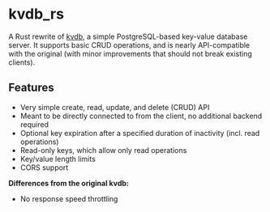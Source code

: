 # kvdb_rs

A Rust rewrite of [kvdb](https://github.com/mrrfv/kvdb), a simple PostgreSQL-based key-value database server. It supports basic CRUD operations, and is nearly API-compatible with the original (with minor improvements that should not break existing clients).

## Features

- Very simple create, read, update, and delete (CRUD) API
- Meant to be directly connected to from the client, no additional backend required
- Optional key expiration after a specified duration of inactivity (incl. read operations)
- Read-only keys, which allow only read operations
- Key/value length limits
- CORS support

**Differences from the original kvdb:**
- No response speed throttling
